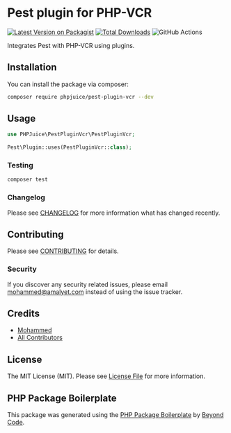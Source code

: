 # Pest plugin for PHP-VCR

[![Latest Version on Packagist](https://img.shields.io/packagist/v/phpjuice/pest-plugin-vcr.svg?style=flat-square)](https://packagist.org/packages/phpjuice/pest-plugin-vcr)
[![Total Downloads](https://img.shields.io/packagist/dt/phpjuice/pest-plugin-vcr.svg?style=flat-square)](https://packagist.org/packages/phpjuice/pest-plugin-vcr)
![GitHub Actions](https://github.com/phpjuice/pest-plugin-vcr/actions/workflows/main.yml/badge.svg)

Integrates Pest with PHP-VCR using plugins.

## Installation

You can install the package via composer:

```bash
composer require phpjuice/pest-plugin-vcr --dev
```

## Usage

```php
use PHPJuice\PestPluginVcr\PestPluginVcr;
 
Pest\Plugin::uses(PestPluginVcr::class);
```

### Testing

```bash
composer test
```

### Changelog

Please see [CHANGELOG](CHANGELOG.md) for more information what has changed recently.

## Contributing

Please see [CONTRIBUTING](CONTRIBUTING.md) for details.

### Security

If you discover any security related issues, please email mohammed@amalyet.com instead of using the issue tracker.

## Credits

- [Mohammed](https://github.com/phpjuice)
- [All Contributors](../../contributors)

## License

The MIT License (MIT). Please see [License File](LICENSE.md) for more information.

## PHP Package Boilerplate

This package was generated using the [PHP Package Boilerplate](https://laravelpackageboilerplate.com) by [Beyond Code](http://beyondco.de/).
